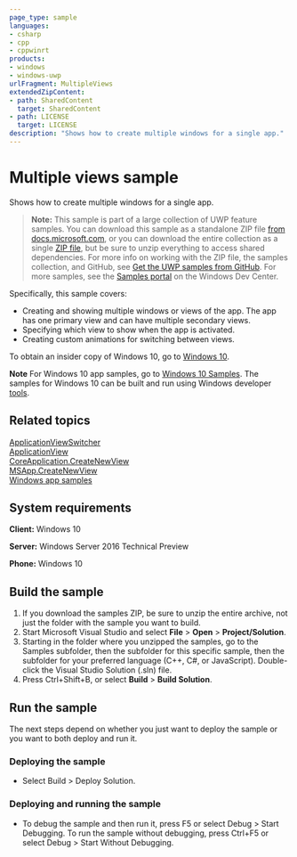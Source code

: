```yaml
---
page_type: sample
languages:
- csharp
- cpp
- cppwinrt
products:
- windows
- windows-uwp
urlFragment: MultipleViews
extendedZipContent:
- path: SharedContent
  target: SharedContent
- path: LICENSE
  target: LICENSE
description: "Shows how to create multiple windows for a single app."
---
```


<!---
  category: ControlsLayoutAndText 
  samplefwlink: http://go.microsoft.com/fwlink/p/?LinkId=620574
--->

# Multiple views sample

Shows how to create multiple windows for a single app. 

> **Note:** This sample is part of a large collection of UWP feature samples. 
> You can download this sample as a standalone ZIP file
> [from docs.microsoft.com](https://docs.microsoft.com/samples/microsoft/windows-universal-samples/multipleviews/),
> or you can download the entire collection as a single
> [ZIP file](https://github.com/Microsoft/Windows-universal-samples/archive/master.zip), but be 
> sure to unzip everything to access shared dependencies. For more info on working with the ZIP file, 
> the samples collection, and GitHub, see [Get the UWP samples from GitHub](https://aka.ms/ovu2uq). 
> For more samples, see the [Samples portal](https://aka.ms/winsamples) on the Windows Dev Center. 

Specifically, this sample covers:

- Creating and showing multiple windows or views of the app. The app has one primary view and can have multiple secondary views. 
- Specifying which view to show when the app is activated. 
- Creating custom animations for switching between views. 

To obtain an insider copy of Windows 10, go to [Windows 10](http://insider.windows.com). 

**Note**  For Windows 10 app samples, go to  [Windows 10 Samples](https://github.com/Microsoft/Windows-universal-samples). The samples for Windows 10 can be built and run using Windows developer [tools](https://developer.windows.com).


## Related topics

[ApplicationViewSwitcher](http://msdn.microsoft.com/library/windows/apps/dn281094)  
[ApplicationView](http://msdn.microsoft.com/library/windows/apps/hh701658)  
[CoreApplication.CreateNewView](http://msdn.microsoft.com/library/windows/apps/dn297278)  
[MSApp.CreateNewView](http://msdn.microsoft.com/library/windows/apps/dn252339)  
[Windows app samples](http://go.microsoft.com/fwlink/p/?LinkID=227694)  

## System requirements

**Client:** Windows 10

**Server:** Windows Server 2016 Technical Preview

**Phone:** Windows 10

## Build the sample

1. If you download the samples ZIP, be sure to unzip the entire archive, not just the folder with the sample you want to build. 
2. Start Microsoft Visual Studio and select **File** \> **Open** \> **Project/Solution**.
3. Starting in the folder where you unzipped the samples, go to the Samples subfolder, then the subfolder for this specific sample, then the subfolder for your preferred language (C++, C#, or JavaScript). Double-click the Visual Studio Solution (.sln) file.
4. Press Ctrl+Shift+B, or select **Build** \> **Build Solution**.

## Run the sample

The next steps depend on whether you just want to deploy the sample or you want to both deploy and run it.

### Deploying the sample

- Select Build > Deploy Solution. 

### Deploying and running the sample

- To debug the sample and then run it, press F5 or select Debug >  Start Debugging. To run the sample without debugging, press Ctrl+F5 or select Debug > Start Without Debugging. 
